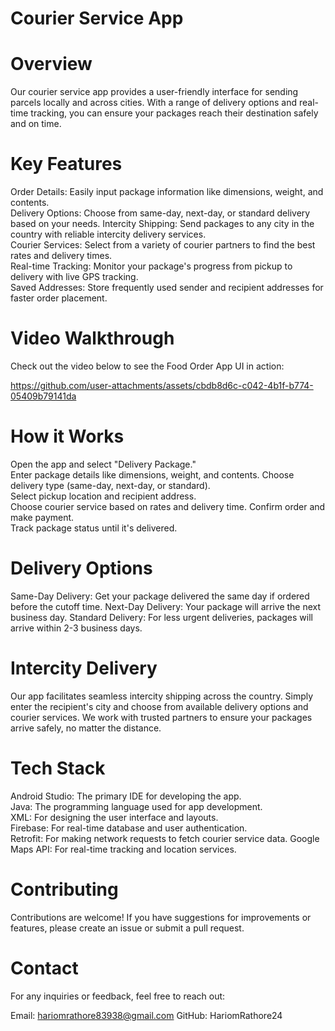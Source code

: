 # Courier Service App  
# Overview  
Our courier service app provides a user-friendly interface for sending parcels locally and across cities. With a range of delivery options and real-time tracking, you can ensure your packages reach their destination safely and on time. 
# Key Features  
Order Details: Easily input package information like dimensions, weight, and contents.  
Delivery Options: Choose from same-day, next-day, or standard delivery based on your needs. 
Intercity Shipping: Send packages to any city in the country with reliable intercity delivery services.  
Courier Services: Select from a variety of courier partners to find the best rates and delivery times.  
Real-time Tracking: Monitor your package's progress from pickup to delivery with live GPS tracking.  
Saved Addresses: Store frequently used sender and recipient addresses for faster order placement. 

# Video Walkthrough
Check out the video below to see the Food Order App UI in action:

https://github.com/user-attachments/assets/cbdb8d6c-c042-4b1f-b774-05409b79141da

# How it Works 
Open the app and select "Delivery Package."  
Enter package details like dimensions, weight, and contents. 
Choose delivery type (same-day, next-day, or standard).  
Select pickup location and recipient address.  
Choose courier service based on rates and delivery time. 
Confirm order and make payment.  
Track package status until it's delivered. 
# Delivery Options  
Same-Day Delivery: Get your package delivered the same day if ordered before the cutoff time. 
Next-Day Delivery: Your package will arrive the next business day. 
Standard Delivery: For less urgent deliveries, packages will arrive within 2-3 business days.
# Intercity Delivery 
Our app facilitates seamless intercity shipping across the country. 
Simply enter the recipient's city and choose from available delivery options and courier services. 
We work with trusted partners to ensure your packages arrive safely, no matter the distance. 
# Tech Stack 
Android Studio: The primary IDE for developing the app.  
Java: The programming language used for app development.  
XML: For designing the user interface and layouts.  
Firebase: For real-time database and user authentication.  
Retrofit: For making network requests to fetch courier service data. 
Google Maps API: For real-time tracking and location services.
# Contributing  
Contributions are welcome! If you have suggestions for improvements or features, please create an issue or submit a pull request. 
# Contact 
For any inquiries or feedback, feel free to reach out:  

Email: hariomrathore83938@gmail.com 
GitHub: HariomRathore24
